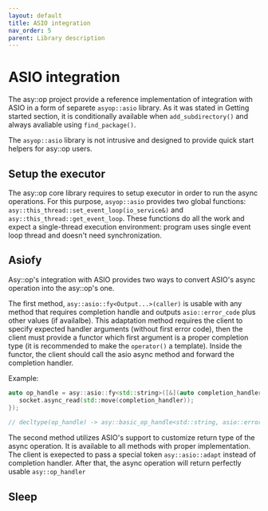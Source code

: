 ```yaml
---
layout: default
title: ASIO integration
nav_order: 5
parent: Library description
---
```

# ASIO integration
The asy::op project provide a reference implementation of integration with ASIO in a form of separete `asyop::asio` library. As it was stated in Getting started section, it is conditionally available when `add_subdirectory()` and always avaliable using `find_package()`.

The `asyop::asio` library is not intrusive and designed to provide quick start helpers for asy::op users.

## Setup the executor
The asy::op core library requires to setup executor in order to run the async operations. For this purpose, `asyop::asio` provides two global functions: `asy::this_thread::set_event_loop(io_service&)` and `asy::this_thread::get_event_loop`. These functions do all the work and expect a single-thread execution environment: program uses single event loop thread and doesn't need synchronization.

## Asiofy
Asy::op's integration with ASIO provides two ways to convert ASIO's async operation into the asy::op's one.

The first method, `asy::asio::fy<Output...>(caller)` is usable with any method that requires completion handle and outputs `asio::error_code` plus other values (if availalbe). This adaptation method requires the client to specify expected handler arguments (without first error code),  then the client must provide a functor which first argument is a proper completion type (it is recommended to make the `operator()` a template). Inside the functor, the client should call the asio async method and  forward the completion handler.  

Example:  
```cpp
auto op_handle = asy::asio::fy<std::string>([&](auto completion_handler){  
   socket.async_read(std::move(completion_handler));  
});  
 
// decltype(op_handle) -> asy::basic_op_handle<std::string, asio::error_code>;  
```

The second method utilizes ASIO's support to customize return type of the async operation. It is available to all methods with proper implementation. The client is exepected to pass a special token `asy::asio::adapt` instead of completion handler. After that, the async operation will return perfectly usable `asy::op_handler`

## Sleep

<!--stackedit_data:
eyJoaXN0b3J5IjpbNDUzNzc0ODA1LC0yMDk1NDAxMzEzXX0=
-->